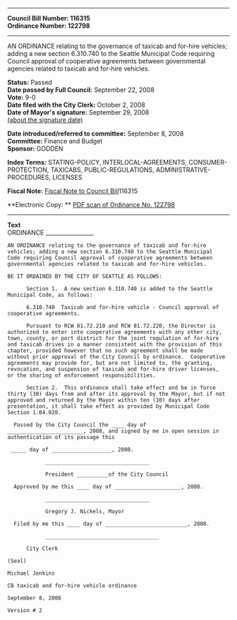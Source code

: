 * * * * *  
  
**Council Bill Number: [](#h0)[](#h2)116315**   
**Ordinance Number: 122798**  
  
* * * * *  
  
AN ORDINANCE relating to the governance of taxicab and for-hire vehicles; adding a new section 6.310.740 to the Seattle Municipal Code requiring Council approval of cooperative agreements between governmental agencies related to taxicab and for-hire vehicles.  
  
**Status:** Passed   
**Date passed by Full Council:** September 22, 2008   
**Vote:** 9-0   
**Date filed with the City Clerk:** October 2, 2008   
**Date of Mayor's signature:** September 29, 2008   
[(about the signature date)](/~public/approvaldate.htm)   
  
  
**Date introduced/referred to committee:** September 8, 2008   
**Committee:** Finance and Budget   
**Sponsor:** GODDEN   
  
**Index Terms:** STATING-POLICY, INTERLOCAL-AGREEMENTS, CONSUMER-PROTECTION, TAXICABS, PUBLIC-REGULATIONS, ADMINISTRATIVE-PROCEDURES, LICENSES  
  
**Fiscal Note:** [Fiscal Note to Council Bill](http://clerk.seattle.gov/~public/fnote/116315.htm)[](#h1)[](#h3)116315  
  
**Electronic Copy: ** [PDF scan of Ordinance No. 122798](/~archives/Ordinances/Ord_122798.pdf)  
  
* * * * *  
  
**Text**  
    ORDINANCE _________________  
  
    AN ORDINANCE relating to the governance of taxicab and for-hire  
    vehicles; adding a new section 6.310.740 to the Seattle Municipal  
    Code requiring Council approval of cooperative agreements between  
    governmental agencies related to taxicab and for-hire vehicles.  
  
    BE IT ORDAINED BY THE CITY OF SEATTLE AS FOLLOWS:  
  
          Section 1.  A new section 6.310.740 is added to the Seattle  
    Municipal Code, as follows:  
  
          6.310.740  Taxicab and for-hire vehicle - Council approval of  
    cooperative agreements.  
  
          Pursuant to RCW 81.72.210 and RCW 81.72.220, the Director is  
    authorized to enter into cooperative agreements with any other city,  
    town, county, or port district for the joint regulation of for-hire  
    and taxicab drives in a manner consistent with the provision of this  
    chapter, provided however that no such agreement shall be made  
    without prior approval of the City Council by ordinance.  Cooperative  
    agreements may provide for, but are not limited to, the granting,  
    revocation, and suspension of taxicab and for-hire driver licenses,  
    or the sharing of enforcement responsibilities.  
  
          Section 2.  This ordinance shall take effect and be in force  
    thirty (30) days from and after its approval by the Mayor, but if not  
    approved and returned by the Mayor within ten (10) days after  
    presentation, it shall take effect as provided by Municipal Code  
    Section 1.04.020.  
  
      Passed by the City Council the ____ day of  
    ________________________, 2008, and signed by me in open session in  
    authentication of its passage this  
  
     _____ day of ___________________, 2008.  
  
                _________________________________  
  
                President __________of the City Council  
  
      Approved by me this ____ day of _____________________, 2008.  
  
                _________________________________  
  
                Gregory J. Nickels, Mayor  
  
      Filed by me this ____ day of __________________________, 2008.  
  
                ____________________________________  
  
          City Clerk  
  
    (Seal)  
  
    Michael Jenkins  
  
    CB taxicab and for-hire vehicle ordinance  
  
    September 8, 2008  
  
    Version # 2  
